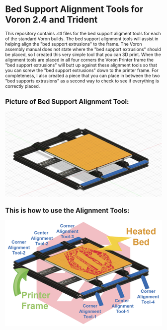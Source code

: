 # Bed Support Alignment Tools for Voron 2.4 and Trident

This repository contains .stl files for the bed support aligment tools for each of the standard Voron builds. The bed support alignment tools will assist in helping align the "bed support extrusions" to the frame.  The Voron assembly manual does not state where the "bed support extrusions" should be placed, so I created this very simple tool that you can 3D print.  When the alignment tools are placed in all four corners the Voron Printer frame the "bed support extrusions" will butt up against these alignment tools so that you can screw the "bed support extrusions" down to the printer frame.  For completeness, I also created a piece that you can place in between the two "bed supports extrusions" as a second way to check to see if everything is correctly placed.


## Picture of Bed Support Alignment Tool:

![Bed Support Alignment Tools](images/Bed_Support_Alignment_Tools.jpg)

## This is how to use the Alignment Tools:

![Bed Suport Alignment Tools each pointed out](images/Bed_Suport_Alignment_Tools_each_pointed_out.jpg)


